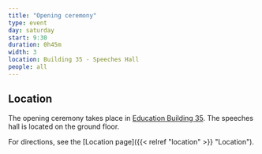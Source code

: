 ```yaml
---
title: "Opening ceremony"
type: event
day: saturday
start: 9:30
duration: 0h45m
width: 3
location: Building 35 - Speeches Hall
people: all
---
```


## Location
The opening ceremony takes place in [Education Building 35](https://map.tudelftcampus.nl/poi/education-building-35/).
The speeches hall is located on the ground floor.

For directions, see the [Location page]({{< relref "location" >}} "Location").

